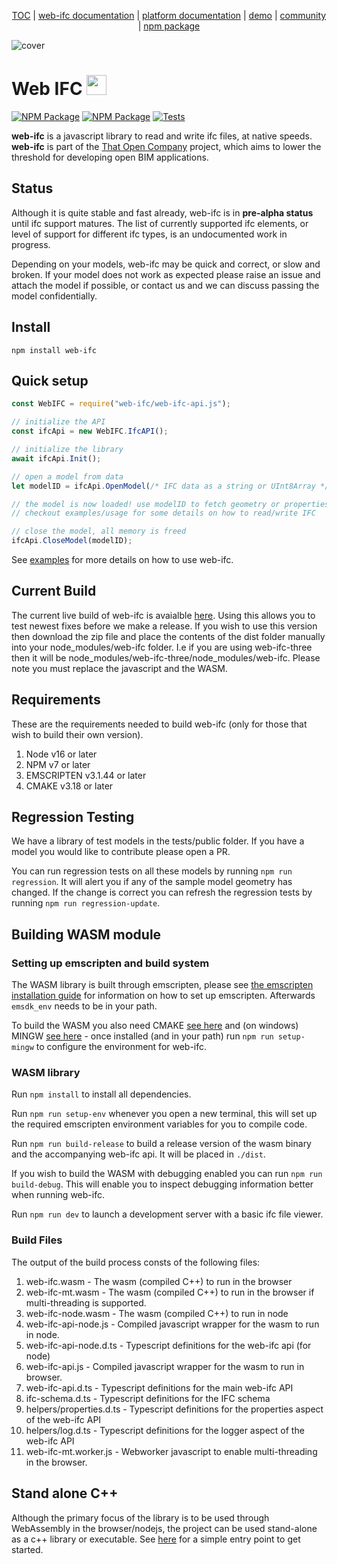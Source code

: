 <p align="center">
  <a href="https://thatopen.com/">TOC</a>
  |
  <a href="https://thatopen.github.io/engine_web-ifc/docs">web-ifc documentation</a>
  |
  <a href="https://docs.thatopen.com/intro"> platform documentation</a>
  |
  <a href="https://thatopen.github.io/engine_web-ifc/demo">demo</a>
  |
  <a href="https://people.thatopen.com/">community</a>
  |
  <a href="https://www.npmjs.com/package/web-ifc">npm package</a>
</p>

![cover](banner.png)

<h1>Web IFC <img src="https://thatopen.github.io/engine_components/resources/favicon.ico" width="32"/></h1>

[![NPM Package][npm]][npm-url]
[![NPM Package][npm-downloads]][npm-url]
[![Tests](https://github.com/ThatOpen/engine_components/actions/workflows/tests.yml/badge.svg)](https://github.com/ThatOpen/engine_components/actions/workflows/tests.yaml)

**web-ifc** is a javascript library to read and write ifc files, at native speeds. **web-ifc** is part of the [That Open Company](https://thatopen.com) project, which aims to lower the threshold for developing open BIM applications.

## Status

Although it is quite stable and fast already, web-ifc is in **pre-alpha status** until ifc support matures. The list of currently supported ifc elements, or level of support for different ifc types, is an undocumented work in progress. 

Depending on your models, web-ifc may be quick and correct, or slow and broken. If your model does not work as expected please raise an issue and attach the model if possible, or contact us and we can discuss passing the model confidentially.

## Install

`npm install web-ifc`

## Quick setup

```JavaScript
const WebIFC = require("web-ifc/web-ifc-api.js");

// initialize the API
const ifcApi = new WebIFC.IfcAPI();

// initialize the library
await ifcApi.Init();

// open a model from data
let modelID = ifcApi.OpenModel(/* IFC data as a string or UInt8Array */, /* optional settings object */, );

// the model is now loaded! use modelID to fetch geometry or properties
// checkout examples/usage for some details on how to read/write IFC

// close the model, all memory is freed
ifcApi.CloseModel(modelID);

```

See [examples](https://github.com/ThatOpen/engine_web-ifc/tree/main/examples/usage) for more details on how to use web-ifc.

## Current Build

The current live build of web-ifc is avaialble [here](https://thatopen.github.io/engine_web-ifc/build.zip). Using this allows you to test newest fixes before we make a release. If you wish to use this version then download the zip file and place the contents of the dist folder manually into your node_modules/web-ifc folder. I.e if you are using web-ifc-three then it will be node_modules/web-ifc-three/node_modules/web-ifc. Please note you must replace the javascript and the WASM.

## Requirements

These are the requirements needed to build web-ifc (only for those that wish to build their own version).

1. Node v16 or later
2. NPM v7 or later
3. EMSCRIPTEN v3.1.44 or later
4. CMAKE v3.18 or later

## Regression Testing

We have a library of test models in the tests/public folder. If you have a model you would like to contribute please open a PR.

You can run regression tests on all these models by running `npm run regression`. It will alert you if any of the sample model geometry has changed. If the change is correct you can refresh the regression tests by running `npm run regression-update`.

## Building WASM module

### Setting up emscripten and build system

The WASM library is built through emscripten, please see [the emscripten installation guide](https://emscripten.org/docs/getting_started/downloads.html) for information on how to set up emscripten. Afterwards `emsdk_env` needs to be in your path.

To build the WASM you also need CMAKE [see here](https://cmake.org/download/) and (on windows) MINGW [see here](https://sourceforge.net/projects/mingw/) - once installed (and in your path) run `npm run setup-mingw` to configure the environment for web-ifc.

### WASM library

Run `npm install` to install all dependencies.

Run `npm run setup-env` whenever you open a new terminal, this will set up the required emscripten environment variables for you to compile code.

Run `npm run build-release` to build a release version of the wasm binary and the accompanying web-ifc api. It will be placed in `./dist`.

If you wish to build the WASM with debugging enabled you can run `npm run build-debug`. This will enable you to inspect debugging information better when running web-ifc.

Run `npm run dev` to launch a development server with a basic ifc file viewer.

### Build Files

The output of the build process consts of the following files:

1. web-ifc.wasm - The wasm (compiled C++) to run in the browser
2. web-ifc-mt.wasm - The wasm (compiled C++) to run in the browser if multi-threading is supported.
3. web-ifc-node.wasm - The wasm (compiled C++) to run in node
4. web-ifc-api-node.js - Compiled javascript wrapper for the wasm to run in node.
5. web-ifc-api-node.d.ts - Typescript definitions for the web-ifc api (for node)
6. web-ifc-api.js - Compiled javascript wrapper for the wasm to run in browser.
7. web-ifc-api.d.ts - Typescript definitions for the main web-ifc API
8. ifc-schema.d.ts - Typescript definitions for the IFC schema
9. helpers/properties.d.ts - Typescript definitions for the properties aspect of the web-ifc API
10. helpers/log.d.ts - Typescript definitions for the logger aspect of the web-ifc API
11. web-ifc-mt.worker.js - Webworker javascript to enable multi-threading in the browser.

## Stand alone C++

Although the primary focus of the library is to be used through WebAssembly in the browser/nodejs, the project can be used stand-alone as a c++ library or executable. See [here](https://github.com/ThatOpen/engine_web-ifc/blob/main/src/cpp/web-ifc-test.cpp) for a simple entry point to get started.

[npm]: https://img.shields.io/npm/v/web-ifc
[npm-url]: https://www.npmjs.com/package/web-ifc
[npm-downloads]: https://img.shields.io/npm/dw/web-ifc
